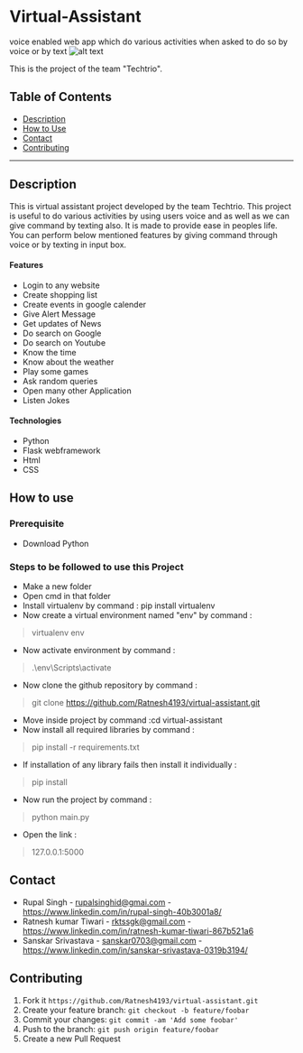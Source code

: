 # Virtual-Assistant
voice enabled web app which do various activities when asked to do so by voice or by text
![alt text](static/techtriobg.jpeg)

This is the project of the team "Techtrio".

## Table of Contents
- [Description](#description)
- [How to Use](#how-to-use)
- [Contact](#contact)
- [Contributing](#contributing)

---

## Description

This is virtual assistant project developed by the team Techtrio. This project is useful to do various  activities  by  using  users voice and as well as we can give command by texting also. It is made to  provide ease in peoples life. You can perform below mentioned features by giving command through voice or by texting in input box. 

#### Features

- Login to any website
- Create shopping list
- Create events in google calender
- Give Alert Message
- Get updates of News
- Do search on Google
- Do search on Youtube
- Know the time
- Know about the weather
- Play some games
- Ask random queries
- Open many other Application
- Listen Jokes

#### Technologies
- Python
- Flask webframework
- Html
- CSS

## How to use

### Prerequisite
- Download Python

### Steps to be followed to use this Project
- Make a new folder
- Open cmd in that folder
- Install virtualenv by command : pip install virtualenv
- Now create a virtual environment named "env" by command :
 > virtualenv env
- Now activate environment by command :
 > .\env\Scripts\activate
- Now clone the github repository by command :
 > git clone https://github.com/Ratnesh4193/virtual-assistant.git
- Move inside project by command :cd virtual-assistant
- Now install all required libraries by command :
 > pip install -r requirements.txt
- If installation of any library fails then install it individually :
 > pip install <name of library>
- Now run the project by command :
 > python main.py
- Open the link :
 > 127.0.0.1:5000  

## Contact
- Rupal Singh - rupalsinghid@gmai.com  - https://www.linkedin.com/in/rupal-singh-40b3001a8/
- Ratnesh kumar Tiwari - rktssgk@gmail.com -  https://www.linkedin.com/in/ratnesh-kumar-tiwari-867b521a6
- Sanskar Srivastava -  sanskar0703@gmail.com - https://www.linkedin.com/in/sanskar-srivastava-0319b3194/ 

## Contributing
1. Fork it
   ```https://github.com/Ratnesh4193/virtual-assistant.git```
2. Create your feature branch: ```git checkout -b feature/foobar```
3. Commit your changes: ```git commit -am 'Add some foobar'```
4. Push to the branch: ```git push origin feature/foobar```
5. Create a new Pull Request

